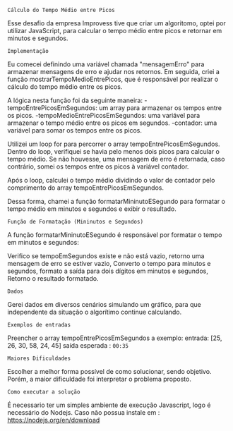 `Cálculo do Tempo Médio entre Picos`

Esse desafio da empresa Improvess tive que criar um algoritomo, optei por utilizar JavaScript, para calcular o tempo médio entre picos e retornar em minutos e segundos.

`Implementação`

Eu comecei definindo uma variável chamada "mensagemErro" para armazenar mensagens de erro e ajudar nos retornos. Em seguida, criei a função mostrarTempoMedioEntrePicos, que é responsável por realizar o cálculo do tempo médio entre os picos.

A lógica nesta função foi da seguinte maneira: 
-tempoEntrePicosEmSegundos: um array para armazenar os tempos entre os picos.
-tempoMedioEntrePicosEmSegundos: uma variável para armazenar o tempo médio entre os picos em segundos.
-contador: uma variável para somar os tempos entre os picos.

Utilizei um loop for para percorrer o array tempoEntrePicosEmSegundos. Dentro do loop, verifiquei se havia pelo menos dois picos para calcular o tempo médio. Se não houvesse, uma mensagem de erro é retornada, caso contrário, somei os tempos entre os picos à variável contador.

Após o loop, calculei o tempo médio dividindo o valor de contador pelo comprimento do array tempoEntrePicosEmSegundos.

Dessa forma, chamei a função formatarMininutoESegundo para formatar o tempo médio em minutos e segundos e exibir o resultado.

`Função de Formatação (Mininutos e Segundos)`

A função formatarMininutoESegundo é responsável por formatar o tempo em minutos e segundos: 

Verifico se tempoEmSegundos existe e não está vazio, retorno uma mensagem de erro se estiver vazio, Converto o tempo para minutos e segundos, formato a saída para dois dígitos em minutos e segundos, Retorno o resultado formatado.

`Dados`

Gerei dados em diversos cenários simulando um gráfico, para que independente da situação o algorítimo continue calculando.

`Exemplos de entradas`

Preencher o array  tempoEntrePicosEmSegundos a exemplo:
entrada: [25, 26, 30, 58, 24, 45]
saída esperada : `00:35`

`Maiores Dificuldades` 

Escolher a melhor forma possível de como solucionar, sendo objetivo.
Porém, a maior dificuldade foi interpretar o problema proposto.

`Como executar a solução`

É necessario ter um simples ambiente de execução Javascript, logo é necessário do Nodejs.
Caso não possua instale em : https://nodejs.org/en/download
